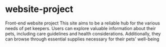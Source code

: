 # website-project
Front-end website project This site aims to be a reliable hub for the various  needs of pet keepers. Users can explore valuable information about their  pets, including care guidelines and health considerations. Additionally,  they can browse through essential supplies necessary for their pets' well-being
